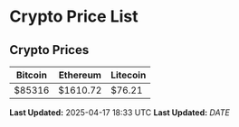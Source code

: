 # Crypto Price List

## Crypto Prices
| Bitcoin | Ethereum | Litecoin |
| ------- | -------- | -------- |
| $85316 | $1610.72 | $76.21 |
**Last Updated:** 2025-04-17 18:33 UTC
**Last Updated:** $DATE$
